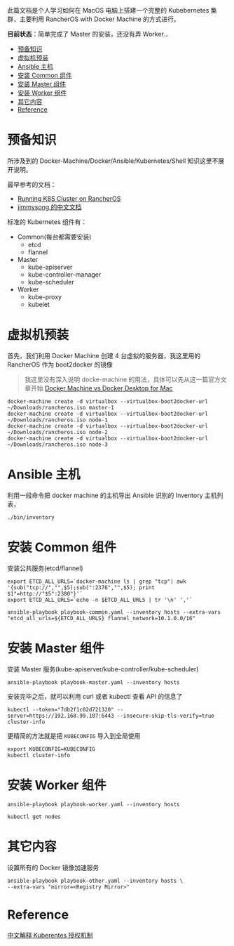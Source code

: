 此篇文档是个人学习如何在 MacOS 电脑上搭建一个完整的 Kubebernetes 集群，主要利用 RancherOS with Docker Machine 的方式进行。

**目前状态**：简单完成了 Master 的安装，还没有弄 Worker...


- [预备知识](#%e9%a2%84%e5%a4%87%e7%9f%a5%e8%af%86)
- [虚拟机预装](#%e8%99%9a%e6%8b%9f%e6%9c%ba%e9%a2%84%e8%a3%85)
- [Ansible 主机](#ansible-%e4%b8%bb%e6%9c%ba)
- [安装 Common 组件](#%e5%ae%89%e8%a3%85-common-%e7%bb%84%e4%bb%b6)
- [安装 Master 组件](#%e5%ae%89%e8%a3%85-master-%e7%bb%84%e4%bb%b6)
- [安装 Worker 组件](#%e5%ae%89%e8%a3%85-worker-%e7%bb%84%e4%bb%b6)
- [其它内容](#%e5%85%b6%e5%ae%83%e5%86%85%e5%ae%b9)
- [Reference](#reference)

# 预备知识

所涉及到的 Docker-Machine/Docker/Ansible/Kubernetes/Shell 知识这里不展开说明。

最早参考的文档：

- [Running K8S Cluster on RancherOS](https://medium.com/@imikushin/running-kubernetes-cluster-on-rancheros-b2bd1308eb6d)
- [jimmysong 的中文文档](https://jimmysong.io/kubernetes-handbook/concepts/)

标准的 Kubernetes 组件有：

- Common(每台都需要安装)
  - etcd
  - flannel
- Master
  - kube-apiserver
  - kube-controller-manager
  - kube-scheduler
- Worker
  - kube-proxy
  - kubelet

# 虚拟机预装

首先，我们利用 Docker Machine 创建 4 台虚拟的服务器，我这里用的 RancherOS 作为 boot2docker 的镜像

> 我这里没有深入说明 docke-machine 的用法，具体可以先从这一篇官方文章开始 [Docker Machine vs Docker Desktop for Mac](https://docs.docker.com/docker-for-mac/docker-toolbox/)

```shell
docker-machine create -d virtualbox --virtualbox-boot2docker-url ~/Downloads/rancheros.iso master-1
docker-machine create -d virtualbox --virtualbox-boot2docker-url ~/Downloads/rancheros.iso node-1
docker-machine create -d virtualbox --virtualbox-boot2docker-url ~/Downloads/rancheros.iso node-2
docker-machine create -d virtualbox --virtualbox-boot2docker-url ~/Downloads/rancheros.iso node-3
```

# Ansible 主机

利用一段命令把 docker machine 的主机导出 Ansible 识别的 Inventory 主机列表，

```shell
./bin/inventory
```

# 安装 Common 组件

安装公共服务(etcd/flannel)

```shell
export ETCD_ALL_URLS=`docker-machine ls | grep "tcp"| awk '{sub("tcp://","",$5);sub(":2376","",$5); print $1"=http://"$5":2380"}'`
export ETCD_ALL_URLS=`echo -n $ETCD_ALL_URLS | tr '\n' ','`

ansible-playbook playbook-common.yaml --inventory hosts --extra-vars "etcd_all_urls=${ETCD_ALL_URLS} flannel_network=10.1.0.0/16"
```

# 安装 Master 组件

安装 Master 服务(kube-apiserver/kube-controller/kube-scheduler)

```shell
ansible-playbook playbook-master.yaml --inventory hosts
```

安装完毕之后，就可以利用 curl 或者 kubectl 查看 API 的信息了

```shell
kubectl --token="7db2f1c02d721320" --server=https://192.168.99.107:6443 --insecure-skip-tls-verify=true cluster-info
```

更精简的方法就是把 `KUBECONFIG` 导入到全局使用

```shell
export KUBECONFIG=KUBECONFIG
kubectl cluster-info
```

# 安装 Worker 组件

```shell
ansible-playbook playbook-worker.yaml --inventory hosts

kubectl get nodes
```

# 其它内容

设置所有的 Docker 镜像加速服务

```shell
ansible-playbook playbook-other.yaml --inventory hosts \
--extra-vars "mirror=<Registry Mirror>"
```

# Reference

[中文解释 Kuberentes 授权机制](https://zhangchenchen.github.io/2017/08/17/kubernetes-authentication-authorization-admission-control/)
